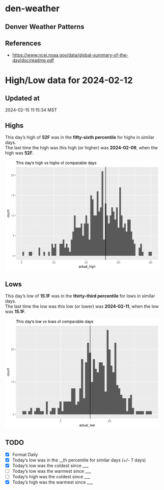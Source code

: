 # den-weather


## Denver Weather Patterns

## References

- <https://www.ncei.noaa.gov/data/global-summary-of-the-day/doc/readme.pdf>

# High/Low data for 2024-02-12

## Updated at

2024-02-15 11:15:34 MST

## Highs

This day’s high of **52F** was in the **fifty-sixth percentile** for
highs in similar days.  
The last time the high was this high (or higher) was **2024-02-09**,
when the high was **52F**.

![](readme_files/figure-commonmark/unnamed-chunk-4-1.png)

## Lows

This day’s low of **15.1F** was in the **thirty-third percentile** for
lows in similar days.  
The last time the low was this low (or lower) was **2024-02-11**, when
the low was **15.1F**.

![](readme_files/figure-commonmark/unnamed-chunk-6-1.png)

## TODO

- [x] Format Daily
- [x] Today’s low was in the \_\_th percentile for similar days (+/- 7
  days)
- [x] Today’s low was the coldest since \_\_\_
- [ ] Today’s low was the warmest since \_\_\_
- [ ] Today’s high was the coldest since \_\_\_
- [x] Today’s high was the warmest since \_\_\_

